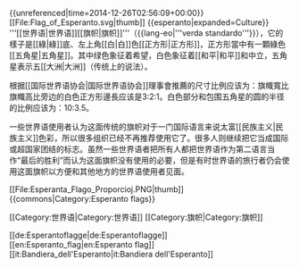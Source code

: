 {{unreferenced|time=2014-12-26T02:56:09+00:00}}
[[File:Flag_of_Esperanto.svg|thumb]]
{{esperanto|expanded=Culture}}
'''[[世界语|世界语]][[旗帜|旗帜]]'''（{{lang-eo|'''verda standardo'''}}），它的樣子是[[綠|綠]]底、左上角[[白|白]]色[[正方形|正方形]]，正方形當中有一顆綠色[[五角星|五角星]]。其中绿色象征着希望，白色象征着[[和平|和平]]和中立，五角星表示五[[大洲|大洲]]（传统上的说法）。

根据[[国际世界语协会|国际世界语协会]]理事會推薦的尺寸比例应该为：旗幟寬比旗幟高比旁边的白色正方形邊長应该是3:2:1。白色部分和包围五角星的圆的半径的比例应该为：10:3.5。

一些世界语使用者认为这面传统的旗帜对于一门国际语言来说太富[[民族主义|民族主义]]色彩，所以很多组织已经不再推荐使用它了。很多人则继续把它当成国际或超国家团结的标志。虽然一些世界语者把所有人都把世界语作为第二语言当作“最后的胜利”而认为这面旗帜没有使用的必要，但是有时世界语的旅行者仍会使用这面旗帜以方便和其他地方的世界语使用者见面。

[[File:Esperanta_Flago_Proporcioj.PNG|thumb]]
{{commons|Category:Esperanto flags}}

[[Category:世界语|Category:世界语]]
[[Category:旗帜|Category:旗帜]]

[[de:Esperantoflagge|de:Esperantoflagge]]
[[en:Esperanto_flag|en:Esperanto flag]]
[[it:Bandiera_dell'Esperanto|it:Bandiera dell'Esperanto]]